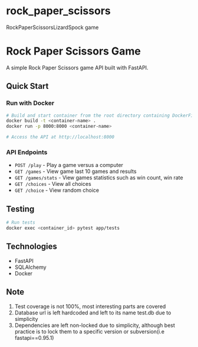 # rock_paper_scissors
RockPaperScissorsLizardSpock game
# Rock Paper Scissors Game

A simple Rock Paper Scissors game API built with FastAPI.

## Quick Start

### Run with Docker

```bash
# Build and start container from the root directory containing DockerFile
docker build -t <container-name> .
docker run -p 8000:8000 <container-name>

# Access the API at http://localhost:8000
```

### API Endpoints

- `POST /play` - Play a game versus a computer
- `GET /games` - View game last 10 games and results
- `GET /games/stats` - View games statistics such as win count, win rate
- `GET /choices` - View all choices
- `GET /choice` - View random choice


## Testing

```bash
# Run tests
docker exec <container_id> pytest app/tests
```

## Technologies

- FastAPI
- SQLAlchemy
- Docker


## Note
1. Test coverage is not 100%, most interesting parts are covered
2. Database url is left hardcoded and left to its name test.db due to simplicity
3. Dependencies are left non-locked due to simplicity, although best practice is to lock them to a specific version or subversion(i.e fastapi==0.95.1)
